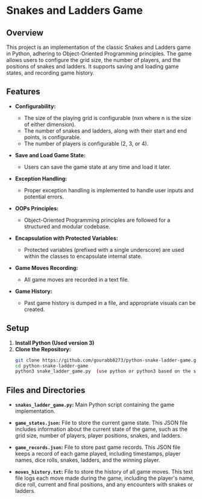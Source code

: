 # Snakes and Ladders Game

## Overview

This project is an implementation of the classic Snakes and Ladders game in Python, adhering to Object-Oriented Programming principles. The game allows users to configure the grid size, the number of players, and the positions of snakes and ladders. It supports saving and loading game states, and recording game history.

## Features

- **Configurability:**
  - The size of the playing grid is configurable (nxn where n is the size of either dimension).
  - The number of snakes and ladders, along with their start and end points, is configurable.
  - The number of players is configurable (2, 3, or 4).

- **Save and Load Game State:**
  - Users can save the game state at any time and load it later.

- **Exception Handling:**
  - Proper exception handling is implemented to handle user inputs and potential errors.

- **OOPs Principles:**
  - Object-Oriented Programming principles are followed for a structured and modular codebase.

- **Encapsulation with Protected Variables:**
  - Protected variables (prefixed with a single underscore) are used within the classes to encapsulate internal state.

- **Game Moves Recording:**
  - All game moves are recorded in a text file.

- **Game History:**
  - Past game history is dumped in a file, and appropriate visuals can be created.

## Setup

1. **Install Python (Used version 3)**
1. **Clone the Repository:**
   ```bash
   git clone https://github.com/gourabb8273/python-snake-ladder-game.git
   cd python-snake-ladder-game
   python3 snake_ladder_game.py  (use python or python3 based on the system configuration)

## Files and Directories

- **`snakes_ladder_game.py`:** Main Python script containing the game implementation.

- **`game_states.json`:** File to store the current game state. This JSON file includes information about the current state of the game, such as the grid size, number of players, player positions, snakes, and ladders.

- **`game_records.json`:** File to store past game records. This JSON file keeps a record of each game played, including timestamps, player names, dice rolls, snakes, ladders, and the winning player.

- **`moves_history.txt`:** File to store the history of all game moves. This text file logs each move made during the game, including the player's name, dice roll, current and final positions, and any encounters with snakes or ladders.

